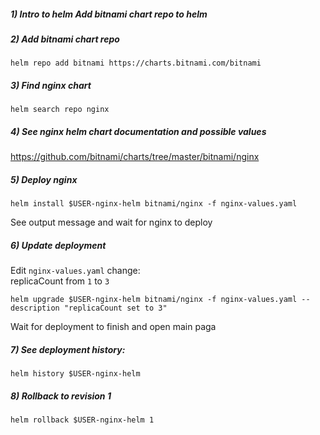 ##### 1) Intro to helm Add bitnami chart repo to helm

##### 2) Add bitnami chart repo
```shell script            
helm repo add bitnami https://charts.bitnami.com/bitnami
```

##### 3) Find nginx chart
```shell script            
helm search repo nginx
```       

##### 4) See nginx helm chart documentation and possible values
https://github.com/bitnami/charts/tree/master/bitnami/nginx

##### 5) Deploy nginx
```shell script 
helm install $USER-nginx-helm bitnami/nginx -f nginx-values.yaml
```                                                             

See output message and wait for nginx to deploy

##### 6) Update deployment
Edit `nginx-values.yaml` change:  
replicaCount from `1` to `3`  

```shell script
helm upgrade $USER-nginx-helm bitnami/nginx -f nginx-values.yaml --description "replicaCount set to 3"
```
Wait for deployment to finish and open main paga 
 
##### 7) See deployment history:
```shell script 
helm history $USER-nginx-helm
```

##### 8) Rollback to revision 1
```shell script
helm rollback $USER-nginx-helm 1
```

